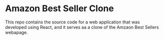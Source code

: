 # Amazon Best Seller Clone

This repo contains the source code for a web application that was developed using React,
and it serves aa a clone of the Amzaon Best Sellers webapage.
